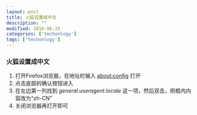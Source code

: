 ```yaml
---
layout: post
title: 火狐设置成中文
description: ""
modified: 2018-06-25
categories: ['techonlogy']
tags: ['techonlogy']
---
```


### 火狐设置成中文

1. 打开Firefox浏览器，在地址栏输入 [about:config](about:config) 打开
2. 点击底部的确认按钮进入
3. 在左边第一列找到 *general.useragent.locale* 这一项，然后双击，把框内内容改为“zh-CN”
4. 关闭浏览器再打开即可